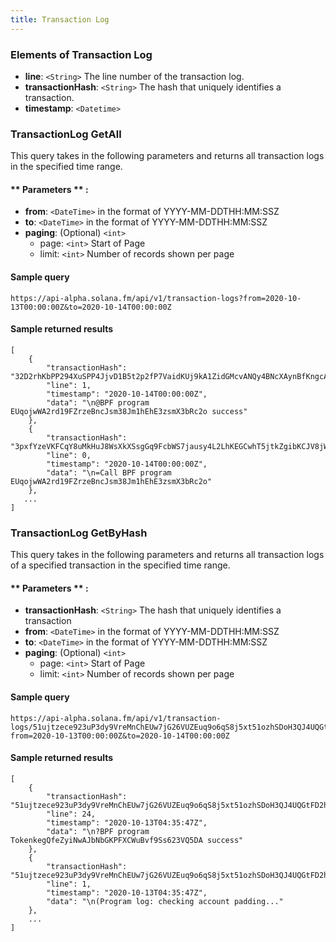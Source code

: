 ```yaml
---
title: Transaction Log
---
```



### Elements of Transaction Log
* **line**: `<String>` The line number of the transaction log.
* **transactionHash**: `<String>` The hash that uniquely identifies a transaction.
* **timestamp**: `<Datetime>`

### TransactionLog GetAll

This query takes in the following parameters and returns all transaction logs in the specified time range.

#### ** Parameters ** :

- **from**: `<DateTime>` in the format of YYYY-MM-DDTHH:MM:SSZ
- **to**: `<DateTime>` in the format of YYYY-MM-DDTHH:MM:SSZ
- **paging**: (Optional) `<int>`
  - page: `<int>` Start of Page
  - limit: `<int>` Number of records shown per page

#### Sample query
```
https://api-alpha.solana.fm/api/v1/transaction-logs?from=2020-10-13T00:00:00Z&to=2020-10-14T00:00:00Z
```
#### Sample returned results
```
[
    {
        "transactionHash": "32D2rhKbPP294XuSPP4JjvD1B5t2p2fP7VaidKUj9kA1ZidGMcvANQy4BNcXAynBfKngcAJpqNMPAqDmfb9Yesfd",
        "line": 1,
        "timestamp": "2020-10-14T00:00:00Z",
        "data": "\n@BPF program EUqojwWA2rd19FZrzeBncJsm38Jm1hEhE3zsmX3bRc2o success"
    },
    {
        "transactionHash": "3pxfYzeVKFCqY8uMkHuJ8WsXkXSsgGq9FcbWS7jausy4L2LhKEGCwhT5jtkZgibKCJV8jWCHbXyUgAox9wE1vEdk",
        "line": 0,
        "timestamp": "2020-10-14T00:00:00Z",
        "data": "\n=Call BPF program EUqojwWA2rd19FZrzeBncJsm38Jm1hEhE3zsmX3bRc2o"
    },
   ...
]
```

### TransactionLog GetByHash

This query takes in the following parameters and returns all transaction logs of a specified transaction in the specified time range.

#### ** Parameters ** :

- **transactionHash**: `<String>` The hash that uniquely identifies a transaction
- **from**: `<DateTime>` in the format of YYYY-MM-DDTHH:MM:SSZ
- **to**: `<DateTime>` in the format of YYYY-MM-DDTHH:MM:SSZ
- **paging**: (Optional) `<int>`
  - page: `<int>` Start of Page
  - limit: `<int>` Number of records shown per page

#### Sample query
```
https://api-alpha.solana.fm/api/v1/transaction-logs/51ujtzece923uP3dy9VreMnChEUw7jG26VUZEuq9o6qS8j5xt51ozhSDoH3QJ4UQGtFD2ha5LfjnAgyHmTWgVRhe?from=2020-10-13T00:00:00Z&to=2020-10-14T00:00:00Z
```
#### Sample returned results
```
[
    {
        "transactionHash": "51ujtzece923uP3dy9VreMnChEUw7jG26VUZEuq9o6qS8j5xt51ozhSDoH3QJ4UQGtFD2ha5LfjnAgyHmTWgVRhe",
        "line": 24,
        "timestamp": "2020-10-13T04:35:47Z",
        "data": "\n?BPF program TokenkegQfeZyiNwAJbNbGKPFXCWuBvf9Ss623VQ5DA success"
    },
    {
        "transactionHash": "51ujtzece923uP3dy9VreMnChEUw7jG26VUZEuq9o6qS8j5xt51ozhSDoH3QJ4UQGtFD2ha5LfjnAgyHmTWgVRhe",
        "line": 1,
        "timestamp": "2020-10-13T04:35:47Z",
        "data": "\n(Program log: checking account padding..."
    },
    ...
]
```

